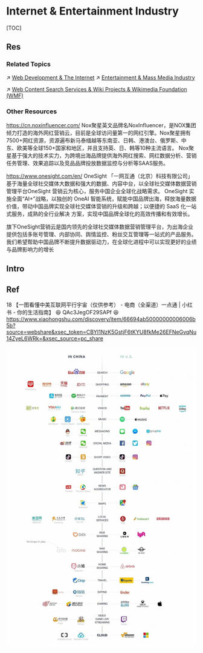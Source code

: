 # Internet & Entertainment Industry

[TOC]



## Res
### Related Topics
↗ [Web Development & The Internet](../../../../Software%20Engineering/☝️%20Application%20Software%20Engineering/🕸️%20Web%20Development%20&%20The%20Internet/Web%20Development%20&%20The%20Internet.md)
↗ [Entertainment & Mass Media Industry](../../../../../Other%20Networks%20of%20Knowledge/Social%20Science/💸%20Economics%20&%20Finance/Macro%20Economics/Tertiary%20Economical%20Sector/Entertainment%20&%20Mass%20Media%20Industry/Entertainment%20&%20Mass%20Media%20Industry.md)

↗ [Web Content Search Services & Wiki Projects & Wikimedia Foundation (WMF)](../../../../🔑%20CS%20Core/Generic%20Software%20Tools%20&%20Projects/🔍%20Web%20Content%20Search%20Services%20&%20Wiki%20Projects%20&%20Wikimedia%20Foundation%20(WMF)/Web%20Content%20Search%20Services%20&%20Wiki%20Projects%20&%20Wikimedia%20Foundation%20(WMF).md)


### Other Resources
https://cn.noxinfluencer.com/
Nox聚星英文品牌名NoxInfluencer，是NOX集团倾力打造的海外网红营销云，目前是全球访问量第一的网红引擎。Nox聚星拥有7500+网红资源，资源遍布新马泰缅越等东南亚、日韩、港澳台、俄罗斯、中东、欧美等全球150+国家和地区，并且支持英、日、韩等10种主流语言。
Nox聚星基于强大的技术实力，为跨境出海品牌提供海外网红搜索、网红数据分析、营销任务管理、效果追踪以及竞品品牌投放数据监控与分析等SAAS服务。

https://www.onesight.com/en/
OneSight 「一网互通（北京）科技有限公司」 基于海量全球社交媒体大数据和强大的数据、内容中台，以全球社交媒体数据营销管理平台OneSight 营销云为核心，服务中国企业全球化战略需求。 
OneSight 实施全面“AI+”战略，以独创的 OneAI 智能系统，赋能中国品牌出海，释放海量数据价值，带动中国品牌实现全球社交媒体营销的升级和跨越；以便捷的 SaaS 化一站式服务，成熟的全行业解决
方案，实现中国品牌全球化的高效传播和有效增长。

旗下OneSight营销云是国内领先的全球社交媒体数据营销管理平台，为出海企业提供包括多账号管理、内部协同、舆情监控、粉丝交互管理等一站式的产品服务。我们希望帮助中国品牌不断提升数据驱动力，在全球化进程中可以实现更好的业绩与品牌影响力的增长



## Intro



## Ref
18 【一图看懂中美互联网平行宇宙（仅供参考） - 电商（全渠道）一点通 | 小红书 - 你的生活指南】 😆 QAc3JegOF29SAPf 😆 https://www.xiaohongshu.com/discovery/item/66694ab50000000006006b5b?source=webshare&xsec_token=CBYI1NzK5GstjF6tKYU8fkMe26EFNeGvqNu14ZyeL6WRk=&xsec_source=pc_share

![](../../../../../Assets/Pics/Pasted%20image%2020240705173804.png)

